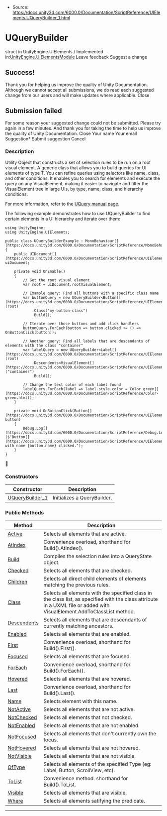 * Source: https://docs.unity3d.com/6000.0/Documentation/ScriptReference/UIElements.UQueryBuilder_1.html

# UQueryBuilder<T0>
struct in UnityEngine.UIElements
/
Implemented in:[UnityEngine.UIElementsModule](https://docs.unity3d.com/6000.0/Documentation/ScriptReference/UnityEngine.UIElementsModule.html)
Leave feedback
Suggest a change
## Success!
Thank you for helping us improve the quality of Unity Documentation. Although we cannot accept all submissions, we do read each suggested change from our users and will make updates where applicable.
Close
## Submission failed
For some reason your suggested change could not be submitted. Please <a>try again</a> in a few minutes. And thank you for taking the time to help us improve the quality of Unity Documentation.
Close
Your name Your email Suggestion* Submit suggestion
Cancel
### Description
Utility Object that constructs a set of selection rules to be run on a root visual element. 
A generic class that allows you to build queries for UI elements of type T. You can refine queries using selectors like name, class, and other conditions. It enables you to search for elements and execute the query on any VisualElement, making it easier to navigate and filter the VisualElement tree in large UIs, by type, name, class, and hierarchy conditions.  
  
For more information, refer to the [UQuery manual page](https://docs.unity3d.com/6000.0/Documentation/Manual/UIE-UQuery.html).   
  
The following example demonstrates how to use UQueryBuilder to find certain elements in a UI hierarchy and iterate over them: 
```
using UnityEngine;
using UnityEngine.UIElements;  
  
public class UQueryBuilderExample : MonoBehaviour[](https://docs.unity3d.com/6000.0/Documentation/ScriptReference/MonoBehaviour.html)
{
    public UIDocument[](https://docs.unity3d.com/6000.0/Documentation/ScriptReference/UIElements.UIDocument.html) uiDocument;  
  
    private void OnEnable()
    {
        // Get the root visual element
        var root = uiDocument.rootVisualElement;  
  
        // Example query: Find all buttons with a specific class name
        var buttonQuery = new UQueryBuilder<Button[](https://docs.unity3d.com/6000.0/Documentation/ScriptReference/UIElements.Button.html)>(root)
            .Class("my-button-class")
            .Build();  
  
        // Iterate over those buttons and add click handlers
        buttonQuery.ForEach(button => button.clicked += () => OnButtonClick(button));  
  
        // Another query: Find all labels that are descendants of elements with the class "container"
        var labelQuery = new UQueryBuilder<Label[](https://docs.unity3d.com/6000.0/Documentation/ScriptReference/UIElements.Label.html)>(root)
            .Descendents<VisualElement[](https://docs.unity3d.com/6000.0/Documentation/ScriptReference/UIElements.VisualElement.html)>("container")
            .Build();  
  
        // Change the text color of each label found
        labelQuery.ForEach(label => label.style.color = Color.green[](https://docs.unity3d.com/6000.0/Documentation/ScriptReference/Color-green.html));
    }  
  
    private void OnButtonClick(Button[](https://docs.unity3d.com/6000.0/Documentation/ScriptReference/UIElements.Button.html) button)
    {
        Debug.Log[](https://docs.unity3d.com/6000.0/Documentation/ScriptReference/Debug.Log.html)($"Button[](https://docs.unity3d.com/6000.0/Documentation/ScriptReference/UIElements.Button.html) with name {button.name} clicked.");
    }
}

```

### Constructors
Constructor | Description  
---|---  
[UQueryBuilder_1](https://docs.unity3d.com/6000.0/Documentation/ScriptReference/UIElements.UQueryBuilder_1-ctor.html) |  Initializes a QueryBuilder.   
### Public Methods
Method | Description  
---|---  
[Active](https://docs.unity3d.com/6000.0/Documentation/ScriptReference/UIElements.UQueryBuilder_1.Active.html) |  Selects all elements that are active.   
[AtIndex](https://docs.unity3d.com/6000.0/Documentation/ScriptReference/UIElements.UQueryBuilder_1.AtIndex.html) |  Convenience overload, shorthand for Build().AtIndex().   
[Build](https://docs.unity3d.com/6000.0/Documentation/ScriptReference/UIElements.UQueryBuilder_1.Build.html) |  Compiles the selection rules into a QueryState object.   
[Checked](https://docs.unity3d.com/6000.0/Documentation/ScriptReference/UIElements.UQueryBuilder_1.Checked.html) |  Selects all elements that are checked.   
[Children](https://docs.unity3d.com/6000.0/Documentation/ScriptReference/UIElements.UQueryBuilder_1.Children.html) |  Selects all direct child elements of elements matching the previous rules.   
[Class](https://docs.unity3d.com/6000.0/Documentation/ScriptReference/UIElements.UQueryBuilder_1.Class.html) |  Selects all elements with the specified class in the class list, as specified with the class attribute in a UXML file or added with VisualElement.AddToClassList method.   
[Descendents](https://docs.unity3d.com/6000.0/Documentation/ScriptReference/UIElements.UQueryBuilder_1.Descendents.html) |  Selects all elements that are descendants of currently matching ancestors.   
[Enabled](https://docs.unity3d.com/6000.0/Documentation/ScriptReference/UIElements.UQueryBuilder_1.Enabled.html) |  Selects all elements that are enabled.   
[First](https://docs.unity3d.com/6000.0/Documentation/ScriptReference/UIElements.UQueryBuilder_1.First.html) |  Convenience overload, shorthand for Build().First().   
[Focused](https://docs.unity3d.com/6000.0/Documentation/ScriptReference/UIElements.UQueryBuilder_1.Focused.html) |  Selects all elements that are focused.   
[ForEach](https://docs.unity3d.com/6000.0/Documentation/ScriptReference/UIElements.UQueryBuilder_1.ForEach.html) |  Convenience overload, shorthand for Build().ForEach().   
[Hovered](https://docs.unity3d.com/6000.0/Documentation/ScriptReference/UIElements.UQueryBuilder_1.Hovered.html) |  Selects all elements that are hovered.   
[Last](https://docs.unity3d.com/6000.0/Documentation/ScriptReference/UIElements.UQueryBuilder_1.Last.html) |  Convenience overload, shorthand for Build().Last().   
[Name](https://docs.unity3d.com/6000.0/Documentation/ScriptReference/UIElements.UQueryBuilder_1.Name.html) |  Selects element with this name.   
[NotActive](https://docs.unity3d.com/6000.0/Documentation/ScriptReference/UIElements.UQueryBuilder_1.NotActive.html) |  Selects all elements that are not active.   
[NotChecked](https://docs.unity3d.com/6000.0/Documentation/ScriptReference/UIElements.UQueryBuilder_1.NotChecked.html) |  Selects all elements that not checked.   
[NotEnabled](https://docs.unity3d.com/6000.0/Documentation/ScriptReference/UIElements.UQueryBuilder_1.NotEnabled.html) |  Selects all elements that are not enabled.   
[NotFocused](https://docs.unity3d.com/6000.0/Documentation/ScriptReference/UIElements.UQueryBuilder_1.NotFocused.html) |  Selects all elements that don't currently own the focus.   
[NotHovered](https://docs.unity3d.com/6000.0/Documentation/ScriptReference/UIElements.UQueryBuilder_1.NotHovered.html) |  Selects all elements that are not hovered.   
[NotVisible](https://docs.unity3d.com/6000.0/Documentation/ScriptReference/UIElements.UQueryBuilder_1.NotVisible.html) |  Selects all elements that are not visible.   
[OfType](https://docs.unity3d.com/6000.0/Documentation/ScriptReference/UIElements.UQueryBuilder_1.OfType.html) |  Selects all elements of the specified Type (eg: Label, Button, ScrollView, etc).   
[ToList](https://docs.unity3d.com/6000.0/Documentation/ScriptReference/UIElements.UQueryBuilder_1.ToList.html) |  Convenience method. shorthand for Build().ToList.   
[Visible](https://docs.unity3d.com/6000.0/Documentation/ScriptReference/UIElements.UQueryBuilder_1.Visible.html) |  Selects all elements that are visible.   
[Where](https://docs.unity3d.com/6000.0/Documentation/ScriptReference/UIElements.UQueryBuilder_1.Where.html) |  Selects all elements satifying the predicate.   
* * *
